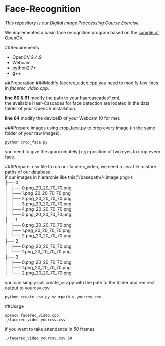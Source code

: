 # Face-Recognition

_This repository is our Digital Image Proccessing Course Exercise._

We implemented a basic face recognition program based on the [sample of OpenCV](http://docs.opencv.org/2.4/modules/contrib/doc/facerec/facerec_tutorial.html#face-recognition-with-opencv).

##Requirements
* OpenCV 2.4.9
* Webcam
* python2.7+
* g++

##Preparation
###Modify facerec_video.cpp
you need to modify few lines in *facerec_video.cpp*.

**line 60 & 61** modify the path to your haarcascades*.xml.  
the available Haar-Cascades for face detection are located in the data folder of your OpenCV installation.

**line 64** modify the deviceID of your Webcam (0 for me).

###Prepare images
using crop_face.py to crop every image.(in the same folder of your raw images).
<pre><code>python crop_face.py
</code></pre>
you need to give the approximately (x,y)-position of two eyes to crop every face.

###Prepare .csv file
to run our facerec_video, we need a .csv file to store paths of our database.  
if our images in hierarchie like this("/basepath/<subject>/<image.png>):  
├── 0  
│   ├── 0.png_20_20_70_70.png  
│   ├── 1.png_20_20_70_70.png  
│   ├── 2.png_20_20_70_70.png  
│   ├── 3.png_20_20_70_70.png  
│   ├── 4.png_20_20_70_70.png  
│   └── 5.png_20_20_70_70.png  
├── 1  
│   ├── 0.png_20_20_70_70.png  
│   ├── 1.png_20_20_70_70.png  
│   └── 2.png_20_20_70_70.png  
├── 2  
│   ├── 0.png_20_20_70_70.png  
│   └── 1.png_20_20_70_70.png  
├── 3  
│   ├── 0.png_20_20_70_70.png  
│   ├── 1.png_20_20_70_70.png  
│   └── 2.png_20_20_70_70.png  

you can simply call create_csv.py with the path to the folder and redirect output to yourcsv.csv
<pre><code>python create_csv.py yourpath > yourcsv.csv
</code></pre>

##Usage
<pre><code>opencv facerec_video.cpp
./facerec_video yourcsv.csv
</code></pre>

if you want to take attendance in _50_ frames
<pre><code>./facerec_video yourcsv.csv 50
</code></pre>

